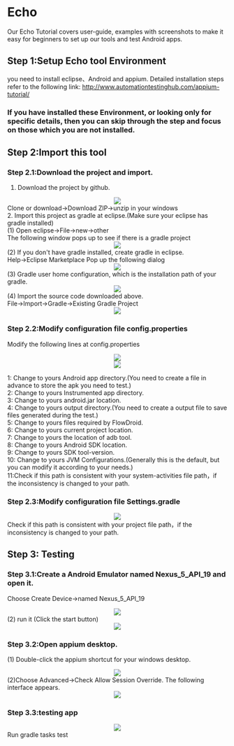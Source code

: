 # Echo

Our Echo Tutorial covers user-guide, examples with screenshots to make it easy for beginners to set up our tools and test Android apps.

## Step 1:Setup Echo tool Environment
you need to install eclipse、Android and appium.
Detailed installation steps refer to the following link: http://www.automationtestinghub.com/appium-tutorial/
### If you have installed these Environment, or looking only for specific details, then you can skip through the step and focus on those which you are not installed.


## Step 2:Import this tool

### Step 2.1:Download the project and import.
1. Download the project by github.<br>
<div align=center><img src="https://github.com/zmqgeek/Echo/blob/master/img/5.png"/></div>
Clone or download->Download ZIP->unzip in your windows<br>
2. Import this project as gradle at eclipse.(Make sure your eclipse has gradle installed)<br>
(1) Open eclipse->File->new->other<br>
The following window pops up to see if there is a gradle project<br>
<div align=center><img src="https://github.com/zmqgeek/Echo/blob/master/img/6.png"/></div>
(2) If you don't have gradle installed, create gradle in eclipse.<br>
Help->Eclipse Marketplace    Pop up the following dialog<br>
<div align=center><img src="https://github.com/zmqgeek/Echo/blob/master/img/7.png"/></div>
(3) Gradle user home configuration, which is the installation path of your gradle.<br>
<div align=center><img src="https://github.com/zmqgeek/Echo/blob/master/img/8.png"/></div>
(4) Import the source code downloaded above.<br>
File->Import->Gradle->Existing Gradle Project<br>
<div align=center><img src="https://github.com/zmqgeek/Echo/blob/master/img/9.png"/></div>

### Step 2.2:Modify configuration file config.properties
Modify the following lines at config.properties
<div align=center><img src="https://github.com/zmqgeek/Echo/blob/master/img/%E5%9B%BE%E7%89%871.png"/></div>
<div align=center><img src="https://github.com/zmqgeek/Echo/blob/master/img/%E5%9B%BE%E7%89%872.png"/></div>

1: Change to yours Android app directory.(You need to create a file in advance to store the apk you need to test.)<br>
2: Change to yours Instrumented app directory.<br>
3: Change to yours android.jar location.<br>
4: Change to yours output directory.(You need to create a output file to save files generated during the test.)<br>
5: Change to yours files required by FlowDroid.<br>
6: Change to yours current project location.<br>
7: Change to yours the location of adb tool.<br>
8: Change to yours Android SDK location.<br>
9: Change to yours SDK tool-version.<br>
10: Change to yours JVM Configurations.(Generally this is the default, but you can modify it according to your needs.)<br>
11:Check if this path is consistent with your system-activities file path，if the inconsistency is changed to your path.<br>

### Step 2.3:Modify configuration file Settings.gradle<br>
<div align=center><img src="https://github.com/zmqgeek/Echo/blob/master/img/%E5%9B%BE%E7%89%873.png"/></div>
Check if this path is consistent with your project file path，if the inconsistency is changed to your path.<br>


## Step 3: Testing  

### Step 3.1:Create a Android Emulator named Nexus_5_API_19 and open it.
Choose Create Device->named Nexus_5_API_19<br>
<div align=center><img src="https://github.com/zmqgeek/Echo/blob/master/img/10.png"/></div>
(2) run it (Click the start button)
<div align=center><img src="https://github.com/zmqgeek/Echo/blob/master/img/11.png"/></div>

### Step 3.2:Open appium desktop. 
(1) Double-click the appium shortcut for your windows desktop.<br>
<div align=center><img src="https://github.com/zmqgeek/Echo/blob/master/img/12.png"/></div>
(2)Choose Advanced->Check Allow Session Override. The following interface appears.<br>
<div align=center><img src="https://github.com/zmqgeek/Echo/blob/master/img/13.png"/></div>

### Step 3.3:testing app
<div align=center><img src="https://github.com/zmqgeek/Echo/blob/master/img/%E5%9B%BE%E7%89%874.png"/></div>
Run gradle tasks test

